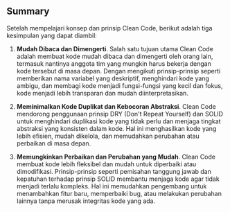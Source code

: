 ## Summary

Setelah mempelajari konsep dan prinsip Clean Code, berikut adalah tiga kesimpulan yang dapat diambil:

1. **Mudah Dibaca dan Dimengerti**. Salah satu tujuan utama Clean Code adalah membuat kode mudah dibaca dan dimengerti oleh orang lain, termasuk nantinya anggota tim yang mungkin harus bekerja dengan kode tersebut di masa depan. Dengan mengikuti prinsip-prinsip seperti memberikan nama variabel yang deskriptif, menghindari kode yang ambigu, dan membagi kode menjadi fungsi-fungsi yang kecil dan fokus, kode menjadi lebih transparan dan mudah diinterpretasikan.

2. **Meminimalkan Kode Duplikat dan Kebocoran Abstraksi**. Clean Code mendorong penggunaan prinsip DRY (Don't Repeat Yourself) dan SOLID untuk menghindari duplikasi kode yang tidak perlu dan menjaga tingkat abstraksi yang konsisten dalam kode. Hal ini menghasilkan kode yang lebih efisien, mudah dikelola, dan memudahkan perubahan atau perbaikan di masa depan.

3. **Memungkinkan Perbaikan dan Perubahan yang Mudah**. Clean Code membuat kode lebih fleksibel dan mudah untuk diperbaiki atau dimodifikasi. Prinsip-prinsip seperti pemisahan tanggung jawab dan kepatuhan terhadap prinsip SOLID membantu menjaga kode agar tidak menjadi terlalu kompleks. Hal ini memudahkan pengembang untuk menambahkan fitur baru, memperbaiki bug, atau melakukan perubahan lainnya tanpa merusak integritas kode yang ada.
